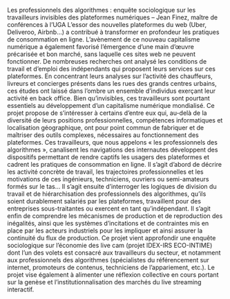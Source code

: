 Les professionnels des algorithmes : enquête sociologique sur les travailleurs invisibles des plateformes numériques – Jean Finez, maître de conférences à l’UGA
L’essor des nouvelles plateformes du web (Uber, Deliveroo, Airbnb…) a contribué à transformer en profondeur les pratiques de consommation en ligne. L’avènement de ce nouveau capitalisme numérique a également favorisé l’émergence d’une main d’œuvre précarisée et bon marché, sans laquelle ces sites web ne peuvent fonctionner. De nombreuses recherches ont analysé les conditions de travail et d’emploi des indépendants qui proposent leurs services sur ces plateformes. En concentrant leurs analyses sur l’activité des chauffeurs, livreurs et concierges présents dans les rues des grands centres urbains, ces études ont laissé dans l’ombre un ensemble d’individus exerçant leur activité en back office. Bien qu’invisibles, ces travailleurs sont pourtant essentiels au développement d’un capitalisme numérique mondialisé. Ce projet propose de s’intéresser à certains d’entre eux qui, au-delà de la diversité de leurs positions professionnelles, compétences informatiques et localisation géographique, ont pour point commun de fabriquer et de maîtriser des outils complexes, nécessaires au fonctionnement des plateformes. Ces travailleurs, que nous appelons « les professionnels des algorithmes », canalisent les navigations des internautes développent des dispositifs permettant de rendre captifs les usagers des plateformes et cadrent les pratiques de consommation en ligne. Il s’agit d’abord de décrire les activité concrète de travail, les trajectoires professionnelles et les motivations de ces ingénieurs, techniciens, ouvriers ou semi-amateurs formés sur le tas… Il s’agit ensuite d’interroger les logiques de division du travail et de hiérarchisation des professionnels des algorithmes, qu’ils soient durablement salariés par les plateformes, travaillent pour des entreprises sous-traitantes ou exercent en tant qu’indépendant. Il s’agit enfin de comprendre les mécanismes de production et de reproduction des inégalités, ainsi que les systèmes d’incitations et de contraintes mis en place par les acteurs industriels pour les impliquer et ainsi assurer la continuité du flux de production. Ce projet vient approfondir une enquête sociologique sur l’économie des live cam (projet IDEX-IRS ECO-INTIME) dont l’un des volets est consacré aux travailleurs du secteur, et notamment aux professionnels des algorithmes (spécialistes du référencement sur internet, promoteurs de contenus, techniciens de l’appariement, etc.). Le projet vise également à alimenter une réflexion collective en cours portant sur la genèse et l’institutionnalisation des marchés du live streaming interactif.
